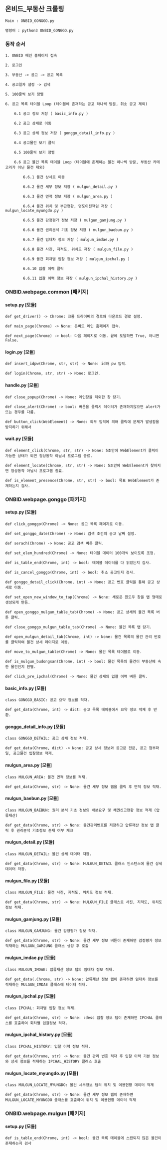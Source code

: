 ## 온비드_부동산 크롤링
    Main : ONBID_GONGGO.py

    명령어 : python3 ONBID_GONGGO.py

### 동작 순서

    1. ONBID 메인 홈페이지 접속

    2. 로그인

    3. 부동산 -> 공고 -> 공고 목록

    4. 공고일자 설정 -> 검색

    5. 100줄씩 보기 정렬

    6. 공고 목록 테이블 Loop (테이블에 존재하는 공고 하나씩 방문, 취소 공고 제외)

        6.1 공고 정보 저장 ( basic_info.py )
        
        6.2 공고 상세로 이동

        6.3 공고 상세 정보 저장 ( gonggo_detail_info.py )

        6.4 공고물건 보기 클릭

        6.5 100줄씩 보기 정렬

        6.6 공고 물건 목록 테이블 Loop (테이블에 존재하는 물건 하나씩 방문, 부동산 카테고리가 아닌 물건 제외)

            6.6.1 물건 상세로 이동

            6.6.2 물건 세부 정보 저장 ( mulgun_detail.py )

            6.6.3 물건 면적 정보 저장 ( mulgun_area.py )

            6.6.4 물건 위치 및 부근현황, 명도이전책임 저장 ( mulgun_locate_myungdo.py )

            6.6.5 물건 감정평가 정보 저장 ( mulgun_gamjung.py )

            6.6.6 물건 권리분석 기초 정보 저장 ( mulgun_baebun.py )

            6.6.7 물건 임대차 정보 저장 ( mulgun_imdae.py )

            6.6.8 물건 사진, 지적도, 위치도 저장 ( mulgun_file.py )

            6.6.9 물건 회차별 입찰 정보 저장 ( mulgun_ipchal.py )

            6.6.10 입찰 이력 클릭

            6.6.11 입찰 이력 정보 저장 ( mulgun_ipchal_history.py )

        

### ONBID.webpage.common [패키지]

#### setup.py [모듈]
    
    def get_driver() -> Chrome: 크롬 드라이버의 경로와 다운로드 경로 설정.
    
    def main_page(Chrome) -> None: 온비드 메인 홈페이지 접속.

    def next_page(Chrome) -> bool: 다음 페이지로 이동. 끝에 도달하면 True, 아니면 False.

#### login.py [모듈]

    def insert_idpw(Chrome, str, str) -> None: id와 pw 입력.

    def login(Chrome, str, str) -> None: 로그인.

#### handle.py [모듈]

    def close_popup(Chrome) -> None: 메인창을 제외한 창 닫기.
    
    def close_alert(Chrome) -> bool: 버튼을 클릭시 데이터가 존재하지않으면 alert가 뜨는 경우를 다룸.

    def button_click(WebElement) -> None: 외부 입력에 의해 클릭에 문제가 발생함을 방지하기 위해서

#### wait.py [모듈]

    def element_click(Chrome, str, str) -> None: 5초안에 WebElement가 클릭이 가능한 상태가 되면 정상동작 아닐시 프로그램 종료.

    def element_locate(Chrome, str, str) -> None: 5초안에 WebElement가 찾아지면 정상동작 아닐시 프로그램 종료.

    def is_element_presence(Chrome, str, str) -> bool: 목표 WebElement가 존재하는지 검사.

### ONBID.webpage.gonggo [패키지]

#### setup.py [모듈]

    def click_gonggo(Chrome) -> None: 공고 목록 페이지로 이동.

    def set_gonggo_date(Chrome) -> None: 검색 조건의 공고 날짜 설정.

    def serach(Chrome) -> None: 공고 검색 버튼 클릭.

    def set_elem_hundred(Chrome) -> None: 테이블 데이터 100개씩 보이도록 조정.

    def is_table_end(Chrome, int) -> bool: 테이블 데이터를 다 읽었는지 검사.

    def is_cancel_gonggo(Chrome, int) -> bool: 취소 공고인지 검사.

    def gonggo_detail_click(Chrome, int) -> None: 공고 번호 클릭을 통해 공고 상세로 이동.

    def set_open_new_window_to_tap(Chrome) -> None: 새로운 윈도우 창을 탭 형태로 생성되게 만듬.

    def open_gonggo_mulgun_table_tab(Chrome) -> None: 공고 상세의 물건 목록 버튼 클릭.

    def close_gonggo_mulgun_table_tab(Chrome) -> None: 물건 목록 탭 닫기.

    def open_mulgun_detail_tab(Chrome, int) -> None: 물건 목록의 물건 관리 번호를 클릭하여 물건 상세 페이지로 이동.

    def move_to_mulgun_table(Chrome) -> None: 물건 목록 테이블로 이동.

    def is_mulgun_budongsan(Chrome, int) -> bool: 물건 목록의 물건이 부동산에 속한 물건인지 판별.

    def click_pre_ipchal(Chrome) -> None: 물건 상세의 입찰 이력 버튼 클릭.

#### basic_info.py [모듈]
    
    class GONGGO_BASIC: 공고 요약 정보를 적재.
    
    def get_data(Chrome, int) -> dict: 공고 목록 테이블에서 요약 정보 적재 후 반환.

#### gonggo_detail_info.py [모듈]

    class GONGGO_DETAIL: 공고 상세 정보 적재.

    def get_data(Chrome, dict) -> None: 공고 상세 정보와 공고문 전문, 공고 첨부파일, 공고물건 입찰정보 적재.
    
#### mulgun_area.py [모듈]

    class MULGUN_AREA: 물건 면적 정보를 적재.

    def get_data(Chrome, str) -> None: 물건 세부 정보 탭을 클릭 후 면적 정보 적재.

#### mulgun_baebun.py [모듈]

    class MULGUN_BAEBUN: 권리 분석 기초 정보의 배분요구 및 채권신고현황 정보 적재 (압류재산)

    def get_data(Chrome, str) -> None: 물건관리번호를 저장하고 압류재산 정보 탭 클릭 후 권리분석 기초정보 존재 여부 체크

#### mulgun_detail.py [모듈]

    class MULGUN_DETAIL: 물건 상세 데이터 저장.
    
    def get_data(Chrome, str) -> None: MULGUN_DETAIL 클래스 인스턴스에 물건 상세 데이터 저장.

#### mulgun_file.py [모듈]

    class MULGUN_FILE: 물건 사진, 지적도, 위치도 정보 적재.

    def get_data(Chrome, str) -> None: MULGUN_FILE 클래스로 사진, 지적도, 위치도 정보 적재.

#### mulgun_gamjung.py [모듈]

    class MULGUN_GAMJUNG: 물건 감정평가 정보 적재.

    def get_data(Chrome, str) -> None: 물건 세부 정보 버튼이 존재하면 감정평가 정보 적재하는 MULGUN_GAMJUNG 클래스 생성 후 호출

#### mulgun_imdae.py [모듈]

    class MULGUN_IMDAE: 압류재산 정보 탭의 임대차 정보 적재.

    def get_data(.Chrome, str) -> None: 압류재산 정보 탭이 존재하면 임대차 정보를 적재하는 MULGUN_IMDAE 클래스에 데이터 적재.

#### mulgun_ipchal.py [모듈]

    class IPCHAL: 회차별 입찰 정보 적재.

    def get_data(Chrome, str) -> None: :desc 입찰 정보 탭이 존재하면 IPCHAL 클래스를 호출하여 회차별 입찰정보 적재.

#### mulgun_ipchal_history.py [모듈]

    class IPCHAL_HISTORY: 입찰 이력 정보 적재.

    def get_data(Chrome, str) -> None: 물건 관리 번호 적재 후 입찰 이력 기본 정보와 상세 정보를 적재하는 IPCHAL_HISTORY 클래스 호출

#### mulgun_locate_myungdo.py [모듈]

    class MULGUN_LOCATE_MYUNGDO: 물건 세부정보 탭의 위치 및 이용현황 데이터 적재

    def get_data(Chrome, str) -> None: 물건 세부 정보 탭이 존재하면 MULGUN_LOCATE_MYUNGDO 클래스를 호출하여 위치 및 이용현황 데이터 적재

### ONBID.webpage.mulgun [패키지]
#### setup.py [모듈]

    def is_table_end(Chrome, int) -> bool: 물건 목록 테이블에 스캔되지 않은 물건이 존재하는지 검사